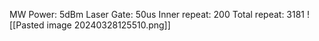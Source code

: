 MW Power: 5dBm
Laser Gate: 50us
Inner repeat: 200
Total repeat: 3181
![[Pasted image 20240328125510.png]]